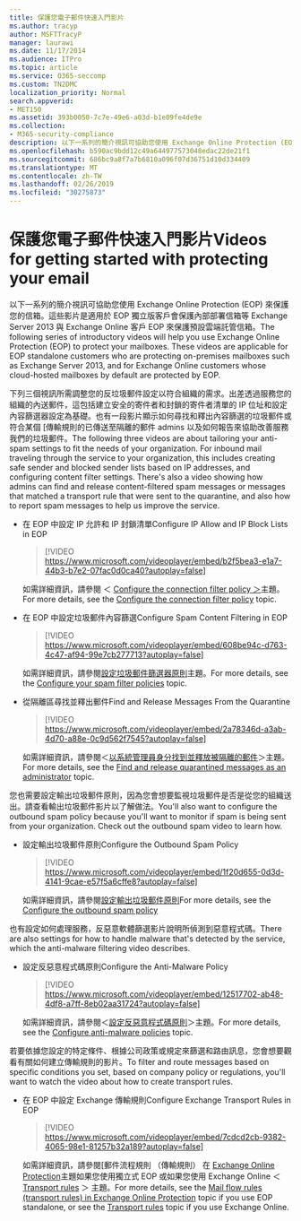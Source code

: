 ```yaml
---
title: 保護您電子郵件快速入門影片
ms.author: tracyp
author: MSFTTracyP
manager: laurawi
ms.date: 11/17/2014
ms.audience: ITPro
ms.topic: article
ms.service: O365-seccomp
ms.custom: TN2DMC
localization_priority: Normal
search.appverid:
- MET150
ms.assetid: 393b0050-7c7e-49e6-a03d-b1e09fe4de9e
ms.collection:
- M365-security-compliance
description: 以下一系列的簡介視訊可協助您使用 Exchange Online Protection (EOP) 來保護您的信箱。這些影片是適用於 EOP 獨立版客戶會保護內部部署信箱等 Exchange Server 2013 與 Exchange Online 客戶 EOP 來保護預設雲端託管信箱。
ms.openlocfilehash: b590ac9bdd12c49a644977573048edac22de21f1
ms.sourcegitcommit: 686bc9a8f7a7b6810a096f07d36751d10d334409
ms.translationtype: MT
ms.contentlocale: zh-TW
ms.lasthandoff: 02/26/2019
ms.locfileid: "30275873"
---
```

# <a name="videos-for-getting-started-with-protecting-your-email"></a><span data-ttu-id="f92d9-104">保護您電子郵件快速入門影片</span><span class="sxs-lookup"><span data-stu-id="f92d9-104">Videos for getting started with protecting your email</span></span>

<span data-ttu-id="f92d9-p102">以下一系列的簡介視訊可協助您使用 Exchange Online Protection (EOP) 來保護您的信箱。這些影片是適用於 EOP 獨立版客戶會保護內部部署信箱等 Exchange Server 2013 與 Exchange Online 客戶 EOP 來保護預設雲端託管信箱。</span><span class="sxs-lookup"><span data-stu-id="f92d9-p102">The following series of introductory videos will help you use Exchange Online Protection (EOP) to protect your mailboxes. These videos are applicable for EOP standalone customers who are protecting on-premises mailboxes such as Exchange Server 2013, and for Exchange Online customers whose cloud-hosted mailboxes by default are protected by EOP.</span></span> 
  
<span data-ttu-id="f92d9-p103">下列三個視訊所需調整您的反垃圾郵件設定以符合組織的需求。出差透過服務您的組織的內送郵件，這包括建立安全的寄件者和封鎖的寄件者清單的 IP 位址和設定內容篩選器設定為基礎。也有一段影片顯示如何尋找和釋出內容篩選的垃圾郵件或符合某個 [傳輸規則的已傳送至隔離的郵件 admins 以及如何報告來協助改善服務我們的垃圾郵件。</span><span class="sxs-lookup"><span data-stu-id="f92d9-p103">The following three videos are about tailoring your anti-spam settings to fit the needs of your organization. For inbound mail traveling through the service to your organization, this includes creating safe sender and blocked sender lists based on IP addresses, and configuring content filter settings. There's also a video showing how admins can find and release content-filtered spam messages or messages that matched a transport rule that were sent to the quarantine, and also how to report spam messages to help us improve the service.</span></span>
  
- <span data-ttu-id="f92d9-110">在 EOP 中設定 IP 允許和 IP 封鎖清單</span><span class="sxs-lookup"><span data-stu-id="f92d9-110">Configure IP Allow and IP Block Lists in EOP</span></span>
    > [!VIDEO https://www.microsoft.com/videoplayer/embed/b2f5bea3-e1a7-44b3-b7e2-07fac0d0ca40?autoplay=false]
  
    <span data-ttu-id="f92d9-111">如需詳細資訊，請參閱 ＜ [Configure the connection filter policy ＞](configure-the-connection-filter-policy.md)主題。</span><span class="sxs-lookup"><span data-stu-id="f92d9-111">For more details, see the [Configure the connection filter policy](configure-the-connection-filter-policy.md) topic.</span></span> 
    
- <span data-ttu-id="f92d9-112">在 EOP 中設定垃圾郵件內容篩選</span><span class="sxs-lookup"><span data-stu-id="f92d9-112">Configure Spam Content Filtering in EOP</span></span>
    > [!VIDEO https://www.microsoft.com/videoplayer/embed/608be94c-d763-4c47-af94-99e7cb277713?autoplay=false]
  
    <span data-ttu-id="f92d9-113">如需詳細資訊，請參閱[設定垃圾郵件篩選器原則](configure-your-spam-filter-policies.md)主題。</span><span class="sxs-lookup"><span data-stu-id="f92d9-113">For more details, see the [Configure your spam filter policies](configure-your-spam-filter-policies.md) topic.</span></span> 
    
- <span data-ttu-id="f92d9-114">從隔離區尋找並釋出郵件</span><span class="sxs-lookup"><span data-stu-id="f92d9-114">Find and Release Messages From the Quarantine</span></span>
    > [!VIDEO https://www.microsoft.com/videoplayer/embed/2a78346d-a3ab-4d70-a88e-0c9d562f7545?autoplay=false]
  
    <span data-ttu-id="f92d9-115">如需詳細資訊，請參閱＜[以系統管理員身分找到並釋放被隔離的郵件](find-and-release-quarantined-messages-as-an-administrator.md)＞主題。</span><span class="sxs-lookup"><span data-stu-id="f92d9-115">For more details, see the [Find and release quarantined messages as an administrator](find-and-release-quarantined-messages-as-an-administrator.md) topic.</span></span> 
    
<span data-ttu-id="f92d9-p104">您也需要設定輸出垃圾郵件原則，因為您會想要監視垃圾郵件是否是從您的組織送出。請查看輸出垃圾郵件影片以了解做法。</span><span class="sxs-lookup"><span data-stu-id="f92d9-p104">You'll also want to configure the outbound spam policy because you'll want to monitor if spam is being sent from your organization. Check out the outbound spam video to learn how.</span></span>
  
- <span data-ttu-id="f92d9-118">設定輸出垃圾郵件原則</span><span class="sxs-lookup"><span data-stu-id="f92d9-118">Configure the Outbound Spam Policy</span></span>
    > [!VIDEO https://www.microsoft.com/videoplayer/embed/1f20d655-0d3d-4141-9cae-e57f5a6cffe8?autoplay=false]
  
    <span data-ttu-id="f92d9-119">如需詳細資訊，請參閱[設定輸出垃圾郵件原則](configure-the-outbound-spam-policy.md)</span><span class="sxs-lookup"><span data-stu-id="f92d9-119">For more details, see the [Configure the outbound spam policy](configure-the-outbound-spam-policy.md)</span></span>
    
<span data-ttu-id="f92d9-120">也有設定如何處理服務，反惡意軟體篩選影片說明所偵測到惡意程式碼。</span><span class="sxs-lookup"><span data-stu-id="f92d9-120">There are also settings for how to handle malware that's detected by the service, which the anti-malware filtering video describes.</span></span>
  
- <span data-ttu-id="f92d9-121">設定反惡意程式碼原則</span><span class="sxs-lookup"><span data-stu-id="f92d9-121">Configure the Anti-Malware Policy</span></span>
    > [!VIDEO https://www.microsoft.com/videoplayer/embed/12517702-ab48-4df8-a7ff-8eb02aa31724?autoplay=false]
  
    <span data-ttu-id="f92d9-122">如需詳細資訊，請參閱＜[設定反惡意程式碼原則](configure-anti-malware-policies.md)＞主題。</span><span class="sxs-lookup"><span data-stu-id="f92d9-122">For more details, see the [Configure anti-malware policies](configure-anti-malware-policies.md) topic.</span></span> 
    
<span data-ttu-id="f92d9-123">若要依據您設定的特定條件、根據公司政策或規定來篩選和路由訊息，您會想要觀看有關如何建立傳輸規則的影片。</span><span class="sxs-lookup"><span data-stu-id="f92d9-123">To filter and route messages based on specific conditions you set, based on company policy or regulations, you'll want to watch the video about how to create transport rules.</span></span>
  
- <span data-ttu-id="f92d9-124">在 EOP 中設定 Exchange 傳輸規則</span><span class="sxs-lookup"><span data-stu-id="f92d9-124">Configure Exchange Transport Rules in EOP</span></span>
    > [!VIDEO https://www.microsoft.com/videoplayer/embed/7cdcd2cb-9382-4065-98e1-81257b32a189?autoplay=false]
  
    <span data-ttu-id="f92d9-125">如需詳細資訊，請參閱[郵件流程規則 （傳輸規則） 在 [Exchange Online Protection](eop/mail-flow-rules-transport-rules-0.md)主題如果您使用獨立式 EOP 或如果您使用 Exchange Online ＜ [Transport rules](http://technet.microsoft.com/library/743bd525-0ca2-426d-b76c-b4a052bc8886.aspx) ＞ 主題。</span><span class="sxs-lookup"><span data-stu-id="f92d9-125">For more details, see the [Mail flow rules (transport rules) in Exchange Online Protection](eop/mail-flow-rules-transport-rules-0.md) topic if you use EOP standalone, or see the [Transport rules](http://technet.microsoft.com/library/743bd525-0ca2-426d-b76c-b4a052bc8886.aspx) topic if you use Exchange Online.</span></span> 
    

